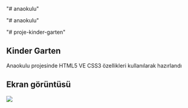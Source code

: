 "# anaokulu"  

"# anaokulu"  

"# proje-kinder-garten" 

<h2>Kinder Garten</h2>

 Anaokulu projesinde HTML5 VE CSS3 özellikleri kullanılarak hazırlandı

<h2>Ekran görüntüsü</h2>

![](kinder.gif)

